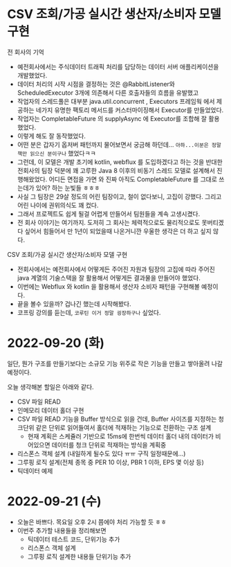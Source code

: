 # CSV 조회/가공 실시간 생산자/소비자 모델 구현

전 회사의 기억
- 예전회사에서는 주식데이터 트래픽 처리를 담당하는 데이터 서버 애플리케이션을 개발했었다.
- 데이터 처리의 시작 시점을 결정하는 것은 @RabbitListener와 ScheduledExecutor 3개에 의존해서 다른 호출자들의 흐름을 유발했고
- 작업자의 스레드풀은 대부분 java.util.concurrent , Executors 프레임웍 에서 제공하는 네가지 유명한 팩토리 메서드를 커스터마이징해서 Executor를 만들었었다.
- 작업자는 CompletableFuture 의 supplyAsync 에 Executor를 조합해 잘 활용했었다.
- 이렇게 해도 잘 동작했었다.
- 어떤 분은 갑자기 옵저버 패턴까지 물어보면서 궁금해 하던데... `아하...이분은 정말 책만 읽으신 분이구나` 했었다ㅋㅋ
- 그런데, 이 모델은 개발 초기에 kotlin, webflux 를 도입하겠다고 하는 것을 반대한 전회사의 팀장 덕분에 꽤 고루한 Java 8 이후의 비동기 스레드 모델로 설계해서 진행해왔었다. 어디든 면접을 가면 와 진짜 아직도 CompletableFuture 를 그대로 쓰는데가 있어? 하는 눈빛들 ㅎㅎㅎ
- 사실 그 팀장은 29살 정도의 어린 팀장이고, 철이 없다보니, 고집이 강했다. 그리고 어린 나이에 권위의식도 꽤 컸다.
- 그래서 프로젝트도 쉽게 될걸 어렵게 만들어서 팀원들을 계속 고생시켰다.
- 전 회사 이야기는 여기까지. 도저히 그 회사는 체력적으로도 물리적으로도 못버티겠다 싶어서 힘들어서 만 1년이 되었을때 나온거니깐 우울한 생각은 더 하고 싶지 않다.


CSV 조회/가공 실시간 생산자/소비자 모델 구현
- 전회사에서는 예전회사에서 어떻게든 주어진 자원과 팀장의 고집에 따라 주어진 java 계열의 기술스택을 잘 활용해서 어떻게든 결과물을 만들어야 했었다.
- 이번에는 Webflux 와 kotlin 을 활용해서 생산자 소비자 패턴을 구현해볼 예정이다.
- 끝을 볼수 있을까? 겁나긴 했는데 시작해봤다.
- 코프링 강의를 듣는데, `코루틴 이거 정말 굉장하구나` 싶었다.


# 2022-09-20 (화)
일단, 뭔가 구조를 만들기보다는 소규모 기능 위주로 작은 기능을 만들고 쌓아올려 나갈 예정이다.

오늘 생각해본 할일은 아래와 같다.
- CSV 파일 READ
- 인메모리 데이터 홀더 구현
- CSV 파일 READ 기능을 Buffer 방식으로 읽을 건데, Buffer 사이즈를 지정하는 청크단위 같은 단위로 읽어들여서 홀더에 적재하는 기능으로 전환하는 구조 설계
  - 현재 계획은 스케쥴러 기반으로 15ms에 한번씩 데이터 홀더 내의 데이터가 비어있으면 데이터를 청크 단위로 적재하는 방식을 계획중
- 리스폰스 객체 설계 (내일하게 될수도 있다 ㅠㅠ 구직 일정때문에...)
- 그루핑 로직 설계(전체 종목 중 PER 10 이상, PBR 1 이하, EPS 몇 이상 등)
- 틱데이터 예제

# 2022-09-21 (수)
- 오늘은 바쁘다. 목요일 오후 2시 쯤에야 처리 가능할 듯 ㅎㅎ
- 이번주 추가할 내용들을 정리해보면
  - 틱데이터 테스트 코드, 단위기능 추가
  - 리스폰스 객체 설계
  - 그루핑 로직 설계한 내용들 단위기능 추가
